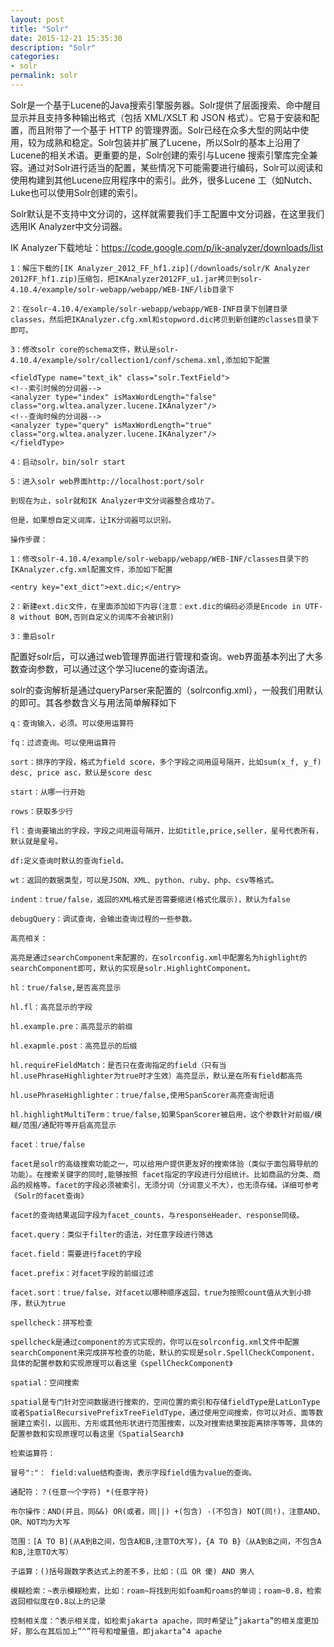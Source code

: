 ```yaml
---
layout: post
title: "Solr"
date: 2015-12-21 15:35:30
description: "Solr"
categories:
- solr
permalink: solr
---
```


Solr是一个基于Lucene的Java搜索引擎服务器。Solr提供了层面搜索、命中醒目显示并且支持多种输出格式（包括 XML/XSLT 和 JSON 格式）。它易于安装和配置，而且附带了一个基于 HTTP 的管理界面。Solr已经在众多大型的网站中使用，较为成熟和稳定。Solr包装并扩展了Lucene，所以Solr的基本上沿用了Lucene的相关术语。更重要的是，Solr创建的索引与Lucene 搜索引擎库完全兼容。通过对Solr进行适当的配置，某些情况下可能需要进行编码，Solr可以阅读和使用构建到其他Lucene应用程序中的索引。此外，很多Lucene 工（如Nutch、 Luke也可以使用Solr创建的索引。  

Solr默认是不支持中文分词的，这样就需要我们手工配置中文分词器，在这里我们选用IK Analyzer中文分词器。  

IK Analyzer下载地址：https://code.google.com/p/ik-analyzer/downloads/list  

```vim
1：解压下载的[IK Analyzer_2012_FF_hf1.zip](/downloads/solr/K Analyzer 2012FF_hf1.zip)压缩包，把IKAnalyzer2012FF_u1.jar拷贝到solr-4.10.4/example/solr-webapp/webapp/WEB-INF/lib目录下

2：在solr-4.10.4/example/solr-webapp/webapp/WEB-INF目录下创建目录classes，然后把IKAnalyzer.cfg.xml和stopword.dic拷贝到新创建的classes目录下即可。

3：修改solr core的schema文件，默认是solr-4.10.4/example/solr/collection1/conf/schema.xml,添加如下配置

<fieldType name="text_ik" class="solr.TextField">
<!--索引时候的分词器-->
<analyzer type="index" isMaxWordLength="false" class="org.wltea.analyzer.lucene.IKAnalyzer"/>
<!--查询时候的分词器-->
<analyzer type="query" isMaxWordLength="true" class="org.wltea.analyzer.lucene.IKAnalyzer"/>
</fieldType>

4：启动solr，bin/solr start

5：进入solr web界面http://localhost:port/solr

到现在为止，solr就和IK Analyzer中文分词器整合成功了。

但是，如果想自定义词库，让IK分词器可以识别。

操作步骤：

1：修改solr-4.10.4/example/solr-webapp/webapp/WEB-INF/classes目录下的IKAnalyzer.cfg.xml配置文件，添加如下配置

<entry key="ext_dict">ext.dic;</entry>

2：新建ext.dic文件，在里面添加如下内容(注意：ext.dic的编码必须是Encode in UTF-8 without BOM,否则自定义的词库不会被识别)

3：重启solr
```
配置好solr后，可以通过web管理界面进行管理和查询。web界面基本列出了大多数查询参数，可以通过这个学习lucene的查询语法。

solr的查询解析是通过queryParser来配置的（solrconfig.xml），一般我们用默认的即可。其各参数含义与用法简单解释如下

```vim
q：查询输入，必须。可以使用运算符

fq：过滤查询。可以使用运算符

sort：排序的字段，格式为field score，多个字段之间用逗号隔开，比如sum(x_f, y_f) desc, price asc，默认是score desc

start：从哪一行开始

rows：获取多少行

fl：查询要输出的字段，字段之间用逗号隔开，比如title,price,seller，星号代表所有，默认就是星号。

df:定义查询时默认的查询field。

wt：返回的数据类型，可以是JSON、XML、python、ruby、php、csv等格式。

indent：true/false，返回的XML格式是否需要缩进(格式化展示)，默认为false

debugQuery：调试查询，会输出查询过程的一些参数。

高亮相关：

高亮是通过searchComponent来配置的，在solrconfig.xml中配置名为highlight的searchComponent即可，默认的实现是solr.HighlightComponent。

hl：true/false,是否高亮显示

hl.fl：高亮显示的字段

hl.example.pre：高亮显示的前缀

hl.exapmle.post：高亮显示的后缀

hl.requireFieldMatch：是否只在查询指定的field（只有当hl.usePhraseHighlighter为true时才生效）高亮显示，默认是在所有field都高亮

hl.usePhraseHighlighter：true/false,使用SpanScorer高亮查询短语

hl.highlightMultiTerm：true/false,如果SpanScorer被启用，这个参数针对前缀/模糊/范围/通配符等开启高亮显示

facet：true/false

facet是solr的高级搜索功能之一，可以给用户提供更友好的搜索体验（类似于面包屑导航的功能）。在搜索关键字的同时,能够按照 facet指定的字段进行分组统计。比如商品的分类、商品的规格等。facet的字段必须被索引，无须分词（分词意义不大），也无须存储。详细可参考《Solr的facet查询》

facet的查询结果返回字段为facet_counts，与responseHeader、response同级。

facet.query：类似于filter的语法，对任意字段进行筛选

facet.field：需要进行facet的字段

facet.prefix：对facet字段的前缀过滤

facet.sort：true/false，对facet以哪种顺序返回，true为按照count值从大到小排序，默认为true

spellcheck：拼写检查

spellcheck是通过component的方式实现的，你可以在solrconfig.xml文件中配置searchComponent来完成拼写检查的功能，默认的实现是solr.SpellCheckComponent，具体的配置参数和实现原理可以看这里《spellCheckComponent》

spatial：空间搜索

spatial是专门针对空间数据进行搜索的，空间位置的索引和存储fieldType是LatLonType或者SpatialRecursivePrefixTreeFieldType，通过使用空间搜索，你可以对点、面等数据建立索引，以圆形、方形或其他形状进行范围搜索，以及对搜索结果按距离排序等等，具体的配置参数和实现原理可以看这里《SpatialSearch》
 
检索运算符：

冒号":"： field:value结构查询，表示字段field值为value的查询。

通配符：？(任意一个字符) *(任意字符)

布尔操作：AND(并且，同&&) OR(或者，同||) +(包含) -(不包含) NOT(同!)，注意AND、OR、NOT均为大写

范围：[A TO B](从A到B之间，包含A和B,注意TO大写)，{A TO B}（从A到B之间，不包含A和B,注意TO大写）

子运算：()括号跟数学表达式上的差不多，比如：(瓜 OR 傻) AND 男人

模糊检索：~表示模糊检索，比如：roam~将找到形如foam和roams的单词；roam~0.8，检索返回相似度在0.8以上的记录

控制相关度：^表示相关度，如检索jakarta apache，同时希望让”jakarta”的相关度更加好，那么在其后加上”^”符号和增量值，即jakarta^4 apache
```
